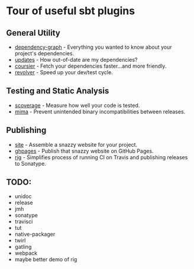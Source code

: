 
# Tour of useful sbt plugins

## General Utility

 * [dependency-graph](dependency-graph/README.md) - Everything you wanted to know about your project's dependencies.
 * [updates](updates/README.md) - How out-of-date are my dependencies?
 * [coursier](coursier/README.md) - Fetch your dependencies faster...and more friendly.
 * [revolver](revolver/README.md) - Speed up your dev/test cycle.

## Testing and Static Analysis

 * [scoverage](scoverage/README.md) - Measure how well your code is tested.
 * [mima](mima/README.md) - Prevent unintended binary incompatibilities between releases.

## Publishing

 * [site](site/README.md) - Assemble a snazzy website for your project.
 * [ghpages](site/README.md#sbt-ghpages) - Publish that snazzy website on GitHub Pages.
 * [rig](rig/README.md) - Simplifies process of running CI on Travis and publishing releases to Sonatype.


## TODO:

 * unidoc
 * release
 * jmh
 * sonatype
 * travisci
 * tut
 * native-packager
 * twirl
 * gatling
 * webpack
 * maybe better demo of rig
